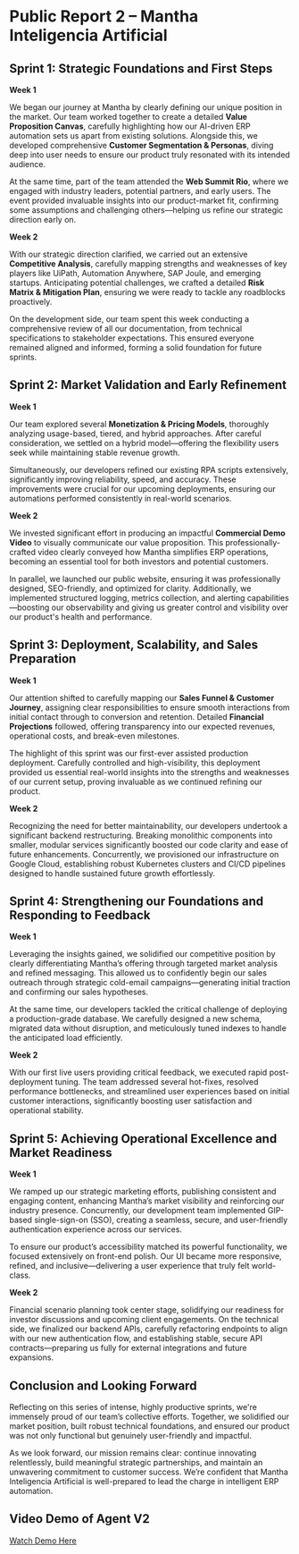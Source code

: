 

# **Public Report 2 – Mantha Inteligencia Artificial**

## **Sprint 1: Strategic Foundations and First Steps**

**Week 1**

We began our journey at Mantha by clearly defining our unique position in the market. Our team worked together to create a detailed **Value Proposition Canvas**, carefully highlighting how our AI-driven ERP automation sets us apart from existing solutions. Alongside this, we developed comprehensive **Customer Segmentation & Personas**, diving deep into user needs to ensure our product truly resonated with its intended audience.

At the same time, part of the team attended the **Web Summit Rio**, where we engaged with industry leaders, potential partners, and early users. The event provided invaluable insights into our product-market fit, confirming some assumptions and challenging others—helping us refine our strategic direction early on.

**Week 2**

With our strategic direction clarified, we carried out an extensive **Competitive Analysis**, carefully mapping strengths and weaknesses of key players like UiPath, Automation Anywhere, SAP Joule, and emerging startups. Anticipating potential challenges, we crafted a detailed **Risk Matrix & Mitigation Plan**, ensuring we were ready to tackle any roadblocks proactively.

On the development side, our team spent this week conducting a comprehensive review of all our documentation, from technical specifications to stakeholder expectations. This ensured everyone remained aligned and informed, forming a solid foundation for future sprints.



## **Sprint 2: Market Validation and Early Refinement**

**Week 1**

Our team explored several **Monetization & Pricing Models**, thoroughly analyzing usage-based, tiered, and hybrid approaches. After careful consideration, we settled on a hybrid model—offering the flexibility users seek while maintaining stable revenue growth.

Simultaneously, our developers refined our existing RPA scripts extensively, significantly improving reliability, speed, and accuracy. These improvements were crucial for our upcoming deployments, ensuring our automations performed consistently in real-world scenarios.

**Week 2**

We invested significant effort in producing an impactful **Commercial Demo Video** to visually communicate our value proposition. This professionally-crafted video clearly conveyed how Mantha simplifies ERP operations, becoming an essential tool for both investors and potential customers.

In parallel, we launched our public website, ensuring it was professionally designed, SEO-friendly, and optimized for clarity. Additionally, we implemented structured logging, metrics collection, and alerting capabilities—boosting our observability and giving us greater control and visibility over our product's health and performance.



## **Sprint 3: Deployment, Scalability, and Sales Preparation**

**Week 1**

Our attention shifted to carefully mapping our **Sales Funnel & Customer Journey**, assigning clear responsibilities to ensure smooth interactions from initial contact through to conversion and retention. Detailed **Financial Projections** followed, offering transparency into our expected revenues, operational costs, and break-even milestones.

The highlight of this sprint was our first-ever assisted production deployment. Carefully controlled and high-visibility, this deployment provided us essential real-world insights into the strengths and weaknesses of our current setup, proving invaluable as we continued refining our product.

**Week 2**

Recognizing the need for better maintainability, our developers undertook a significant backend restructuring. Breaking monolithic components into smaller, modular services significantly boosted our code clarity and ease of future enhancements. Concurrently, we provisioned our infrastructure on Google Cloud, establishing robust Kubernetes clusters and CI/CD pipelines designed to handle sustained future growth effortlessly.



## **Sprint 4: Strengthening our Foundations and Responding to Feedback**

**Week 1**

Leveraging the insights gained, we solidified our competitive position by clearly differentiating Mantha’s offering through targeted market analysis and refined messaging. This allowed us to confidently begin our sales outreach through strategic cold-email campaigns—generating initial traction and confirming our sales hypotheses.

At the same time, our developers tackled the critical challenge of deploying a production-grade database. We carefully designed a new schema, migrated data without disruption, and meticulously tuned indexes to handle the anticipated load efficiently.

**Week 2**

With our first live users providing critical feedback, we executed rapid post-deployment tuning. The team addressed several hot-fixes, resolved performance bottlenecks, and streamlined user experiences based on initial customer interactions, significantly boosting user satisfaction and operational stability.


## **Sprint 5: Achieving Operational Excellence and Market Readiness**

**Week 1**

We ramped up our strategic marketing efforts, publishing consistent and engaging content, enhancing Mantha’s market visibility and reinforcing our industry presence. Concurrently, our development team implemented GIP-based single-sign-on (SSO), creating a seamless, secure, and user-friendly authentication experience across our services.

To ensure our product’s accessibility matched its powerful functionality, we focused extensively on front-end polish. Our UI became more responsive, refined, and inclusive—delivering a user experience that truly felt world-class.

**Week 2**

Financial scenario planning took center stage, solidifying our readiness for investor discussions and upcoming client engagements. On the technical side, we finalized our backend APIs, carefully refactoring endpoints to align with our new authentication flow, and establishing stable, secure API contracts—preparing us fully for external integrations and future expansions.



## **Conclusion and Looking Forward**

Reflecting on this series of intense, highly productive sprints, we're immensely proud of our team’s collective efforts. Together, we solidified our market position, built robust technical foundations, and ensured our product was not only functional but genuinely user-friendly and impactful.

As we look forward, our mission remains clear: continue innovating relentlessly, build meaningful strategic partnerships, and maintain an unwavering commitment to customer success. We’re confident that Mantha Inteligencia Artificial is well-prepared to lead the charge in intelligent ERP automation.



## **Video Demo of Agent V2**

[Watch Demo Here](\GitHub\2025-1A-T02-G69-PUBLICO\Demo_V2.mp4)

